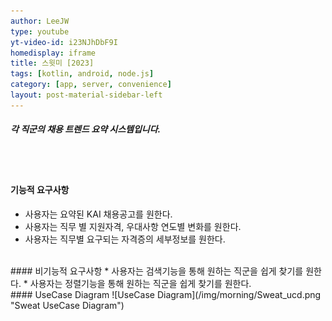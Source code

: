 ```yaml
---
author: LeeJW
type: youtube
yt-video-id: i23NJhDbF9I
homedisplay: iframe
title: 스윗미 [2023]
tags: [kotlin, android, node.js]
category: [app, server, convenience]
layout: post-material-sidebar-left
---
```

##### 각 직군의 채용 트렌드 요약 시스템입니다.
<br><br>
#### 기능적 요구사항
* 사용자는 요약된 KAI 채용공고를 원한다.
* 사용자는 직무 별 지원자격, 우대사항 연도별 변화를 원한다.
* 사용자는 직무별 요구되는 자격증의 세부정보를 원한다.



<br>
#### 비기능적 요구사항
* 사용자는 검색기능을 통해 원하는 직군을 쉽게 찾기를 원한다.
* 사용자는 정렬기능을 통해 원하는 직군을 쉽게 찾기를 원한다.


<br>
#### UseCase Diagram
![UseCase Diagram](/img/morning/Sweat_ucd.png "Sweat UseCase Diagram")

